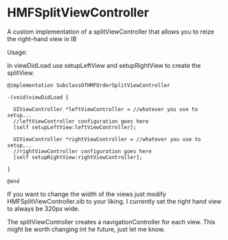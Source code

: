 # HMFSplitViewController
A custom implementation of a splitViewController that allows you to reize the right-hand view in IB

Usage:

In viewDidLoad use setupLeftView and setupRightView to create the splitView.

```
@implementation SubclassOfHMFOrderSplitViewController

-(void)viewDidLoad {

  UIViewController *leftViewController = //whatever you use to setup...
  //leftViewController configuration goes here
  [self setupLeftView:leftViewController];
  
  UIViewController *rightViewController = //whatever you use to setup...
  //rightViewController configuration goes here
  [self setupRightView:rightViewController];
  
}

@end
```

If you want to change the width of the views just modify HMFSplitViewController.xib to your liking.
I currently set the right hand view to always be 320px wide.

The splitViewController creates a navigationController for each view. This might be worth changing int he future, just let me know.
